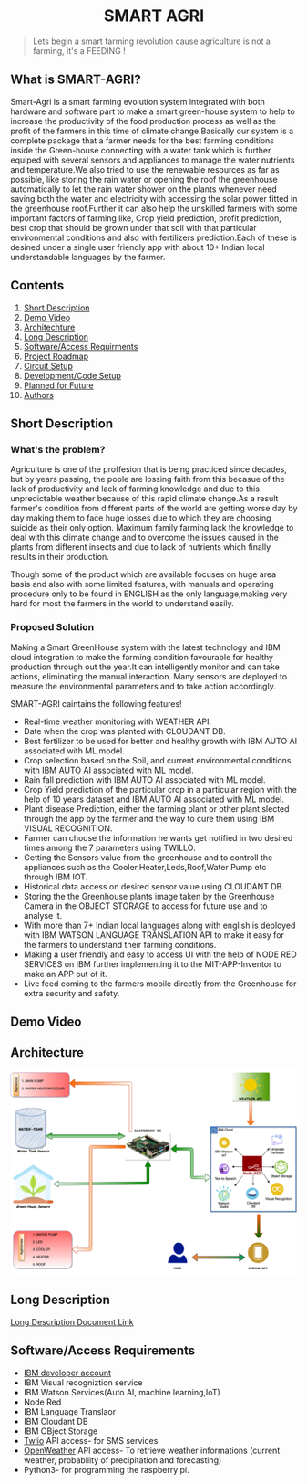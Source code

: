 <h1 align="center">SMART AGRI</h1>

  >Lets begin a smart farming revolution cause agriculture is not a farming, it's a FEEDING !

## What is SMART-AGRI?

Smart-Agri is a smart farming evolution system integrated with both hardware and software part to make a smart green-house system to help to increase the productivity of the food production process as well as the profit of the farmers in this time of climate change.Basically our system is a complete package that a farmer needs for the best farming conditions inside the Green-house connecting with a water tank which is further equiped with several sensors and appliances to manage the water nutrients and temperature.We also tried to use the renewable resources as far as possible, like storing the rain water or opening the roof the greenhouse automatically to let the rain water shower on the plants whenever need saving both the water and electricity with accessing the solar power fitted in the greenhouse roof.Further it can also help the unskilled farmers with some important factors of farming like, Crop yield prediction, profit prediction, best crop that should be grown under that soil with that particular environmental conditions and also with fertilizers prediction.Each of these is desined under a single user friendly app with about 10+ Indian local understandable languages by the farmer. 

## Contents 

01. [Short Description](#Short-Description)
02. [Demo Video](#Demo-Video)
03. [Architechture](#Architechture)
04. [Long Description](##Long-Description)
05. [Software/Access Requirments](#Software/Access-Requirments)
06. [Project Roadmap](#Project-Roadmap)
07. [Circuit Setup](#Circuit-Setup)
08. [Development/Code Setup](#Development/Code-Setup)
09. [Planned for Future](#Planned-for-Future)
10. [Authors](#Authors)

## Short Description <a name="Short-Description"></a>

### What's the problem?

Agriculture is one of the proffesion that is being practiced since decades, but by years passing, the pople are lossing faith from this becasue of the lack of productivity and lack of farming knowledge and due to this unpredictable weather because of this rapid climate change.As a result farmer's condition from different parts of the world are getting worse day by day making them to face huge losses due to which they are choosing suicide as their only option.
Maximum family farming lack the knowledge to deal with this climate change and to overcome the issues caused in the plants from different insects and due to lack of nutrients which finally results in their production.

Though some of the product which are available focuses on huge area basis and also with some limited features, with manuals and operating procedure only to be found in ENGLISH as the only language,making very hard for most the farmers in the world to understand easily.

### Proposed Solution

Making a Smart GreenHouse system with the latest technology and IBM cloud integration to make the farming condition favourable for healthy production through out the year.It can intelligently monitor and can take actions, eliminating the manual interaction. Many sensors are deployed to measure the environmental parameters and to take action accordingly.

SMART-AGRI caintains the following features!

* Real-time weather monitoring with WEATHER API.
* Date when the crop was planted with CLOUDANT DB.
* Best fertilizer to be used for better and healthy growth with IBM AUTO AI associated with ML model.
* Crop selection based on the Soil, and current environmental conditions with IBM AUTO AI associated with ML model.
* Rain fall prediction with IBM AUTO AI associated with ML model.
* Crop Yield prediction of the particular crop in a particular region with the help of 10 years dataset and IBM AUTO AI associated with ML model.
* Plant disease Prediction, either the farming plant or other plant slected through the app by the farmer and the way to cure them using IBM VISUAL RECOGNITION.
* Farmer can choose the information he wants get notified in two desired times among the 7 parameters using TWILLO.
* Getting the Sensors value from the greenhouse and to controll the appliances such as the Cooler,Heater,Leds,Roof,Water Pump etc through IBM IOT.
* Historical data access on desired sensor value using CLOUDANT DB.
* Storing the the Greenhouse plants image taken by the Greenhouse Camera in the OBJECT STORAGE to access for future use and to analyse it.
* With more than 7+ Indian local languages along with english is deployed with IBM WATSON LANGUAGE TRANSLATION API to make it easy for the farmers to understand their farming conditions. 
* Making a user friendly and easy to access UI with the help of NODE RED SERVICES on IBM further implementing it to the MIT-APP-Inventor to make an APP out of it.
* Live feed coming to the farmers mobile directly from the Greenhouse for extra security and safety.

## Demo Video <a name="Demo-Video"></a>



## Architecture<a name="Architechture"></a>
![Architecture Image](https://github.com/Ayanghosh-agno/Call-for-code-2021-SmartAgri/blob/main/Image/project%20architecture.png)

## Long Description <a name="Long-Description"></a>
[Long Description Document Link](https://github.com)

## Software/Access Requirements<a name="Software/Access-Requirments"></a> 
 * [IBM developer account](https://cloud.ibm.com/login)
 * IBM Visual recogniztion service 
 * IBM Watson Services(Auto AI, machine learning,IoT)
 * Node Red
 * IBM Language Translaor
 * IBM Cloudant DB
 * IBM OBject Storage
 * [Twlio](https://www.twilio.com/) API access- for SMS services 
 * [OpenWeather](https://openweathermap.org/api) API access- To retrieve weather informations (current weather, probability of precipitation and forecasting)
 * Python3- for programming the raspberry pi.
